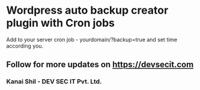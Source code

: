 # Wordpress auto backup creator plugin with Cron jobs
Add to your server cron job - yourdomain/?backup=true and set time according you. 

## Follow for more updates on https://devsecit.com 
### Kanai Shil -  DEV SEC IT Pvt. Ltd.
